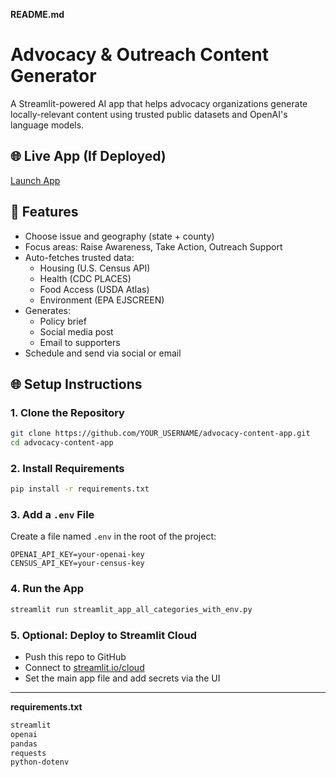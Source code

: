 **README.md**

# Advocacy & Outreach Content Generator

A Streamlit-powered AI app that helps advocacy organizations generate locally-relevant content using trusted public datasets and OpenAI's language models.

## 🌐 Live App (If Deployed)
[Launch App](https://share.streamlit.io/your-deployment-link)

## 🚀 Features
- Choose issue and geography (state + county)
- Focus areas: Raise Awareness, Take Action, Outreach Support
- Auto-fetches trusted data:
  - Housing (U.S. Census API)
  - Health (CDC PLACES)
  - Food Access (USDA Atlas)
  - Environment (EPA EJSCREEN)
- Generates:
  - Policy brief
  - Social media post
  - Email to supporters
- Schedule and send via social or email

## 🌐 Setup Instructions

### 1. Clone the Repository
```bash
git clone https://github.com/YOUR_USERNAME/advocacy-content-app.git
cd advocacy-content-app
```

### 2. Install Requirements
```bash
pip install -r requirements.txt
```

### 3. Add a `.env` File
Create a file named `.env` in the root of the project:
```env
OPENAI_API_KEY=your-openai-key
CENSUS_API_KEY=your-census-key
```

### 4. Run the App
```bash
streamlit run streamlit_app_all_categories_with_env.py
```

### 5. Optional: Deploy to Streamlit Cloud
- Push this repo to GitHub
- Connect to [streamlit.io/cloud](https://streamlit.io/cloud)
- Set the main app file and add secrets via the UI

---

**requirements.txt**
```txt
streamlit
openai
pandas
requests
python-dotenv
```

